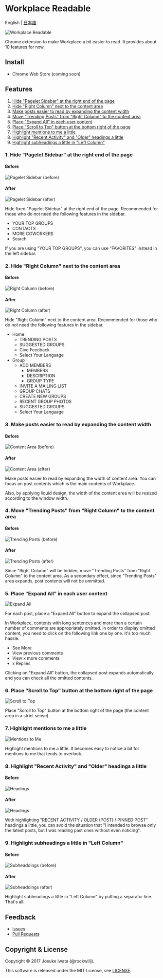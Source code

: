 # Workplace Readable

English | [日本語](README.ja.md)

<img src="image/screenshot.png" alt="Workplace Readable"/>

Chrome extension to make Workplace a bit easier to read.
It provides about 10 features for now.

## Install

* Chrome Web Store (coming soon)

## Features

1. [Hide "Pagelet Sidebar" at the right end of the page](#feature1)
2. [Hide "Right Column" next to the content area](#feature2)
3. [Make posts easier to read by expanding the content width](#feature3)
4. [Move "Trending Posts" from "Right Column" to the content area](#feature4)
5. [Place "Expand All" in each user content](#feature5)
6. [Place "Scroll to Top" button at the bottom right of the page](#feature6)
7. [Highlight mentions to me a little](#feature7)
8. [Highlight "Recent Activity" and "Older" headings a little](#feature8)
9. [Highlight subheadings a little in "Left Column"](#feature9)

### <a name="feature1"></a>1. Hide "Pagelet Sidebar" at the right end of the page

#### Before

![Pagelet Sidebar (before)](image/feature1_before.png)

#### After

![Pagelet Sidebar (after)](image/feature1_after.png)

Hide fixed "Pagelet Sidebar" at the right end of the page.
Recommended for those who do not need the following features in the sidebar.

- YOUR TOP GROUPS
- CONTACTS
- MORE COWORKERS
- Search

If you are using "YOUR TOP GROUPS", you can use "FAVORITES" instead in the left sidebar.

### <a name="feature2"></a>2. Hide "Right Column" next to the content area

#### Before

![Right Column (before)](image/feature2_before.png)

#### After

![Right Column (after)](image/feature2_after.png)

Hide "Right Column" next to the content area.
Recommended for those who do not need the following features in the sidebar.

- Home
  - TRENDING POSTS
  - SUGGESTED GROUPS
  - Give Feedback
  - Select Your Language
- Group
  - ADD MEMBERS
    - MEMBERS
    - DESCRIPTION
    - GROUP TYPE
  - INVITE A MAILING LIST
  - GROUP CHATS
  - CREATE NEW GROUPS
  - RECENT GROUP PHOTOS
  - SUGGESTED GROUPS
  - Select Your Language

### <a name="feature3"></a>3. Make posts easier to read by expanding the content width

#### Before

![Content Area (before)](image/feature3_before.png)

#### After

![Content Area (after)](image/feature3_after.png)

Make posts easier to read by expanding the width of content area.
You can focus on post contents which is the main contents of Workplace.

Also, by applying liquid design, the width of the content area will be resized according to the window width.

### <a name="feature4"></a>4. Move "Trending Posts" from "Right Column" to the content area

#### Before

![Trending Posts (before)](image/feature4_before.png)

#### After

![Trending Posts (after)](image/feature4_after.png)

Since "Right Column" will be hidden, move "Trending Posts" from "Right Column" to the content area.
As a secondary effect, since "Trending Posts" area expands, post contents will not be ommitted.

### <a name="feature5"></a>5. Place "Expand All" in each user content

![Expand All](image/feature5.png)

For each post, place a "Expand All" button to expand the collapsed post.

In Workplace, contents with long sentences and more than a certain number of comments are appropriately omitted.
In order to display omitted content, you need to click on the following link one by one. It's too much hassle.

- See More
- View previous comments
- View x more comments
- x Replies

Clicking on "Expand All" button, the collapsed post expands automatically and you can check all the omitted contents.

### <a name="feature6"></a>6. Place "Scroll to Top" button at the bottom right of the page

![Scroll to Top](image/feature6.png)

Place "Scroll to Top" button at the bottom right of the page (the content area in a strict sense).

### <a name="feature7"></a>7. Highlight mentions to me a little

![Mentions to Me](image/feature7.png)

Highlight mentions to me a little.
It becomes easy to notice a bit for mentions to me that tends to overlook.

### <a name="feature8"></a>8. Highlight "Recent Activity" and "Older" headings a little

#### Before

![Headings](image/feature8_before.png)

#### After

![Headings](image/feature8_after.png)

With highlighting "RECENT ACTIVITY / OLDER (POST) / PINNED POST" headings a little,
you can avoid the situation that "I intended to browse only the latest posts, but I was reading past ones without even noticing".

### <a name="feature9"></a>9. Highlight subheadings a little in "Left Column"

#### Before

![Subheaddings (before)](image/feature9_before.png)

#### After

![Subheaddings (after)](image/feature9_after.png)

Highlight subheadings a little in "Left Column" by putting a separator line.
That's all.

## Feedback

* [Issues](https://github.com/rockwillj/Workplace-Readable/issues)
* [Pull Requests](https://github.com/rockwillj/Workplace-Readable/pulls)

## Copyright & License

Copyright © 2017 Josuke Iwata (@rockwillj).

This software is released under the MIT License, see [LICENSE](LICENSE).
